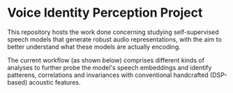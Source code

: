 # Voice Identity Perception Project

This repository hosts the work done concerning studying self-supervised speech models that generate robust audio representations, with the aim to better understand what these models are actually encoding.

The current workflow (as shown below) comprises different kinds of analyses to further probe the model's speech embeddings and identify patterens, correlations and invariances with conventional handcrafted (DSP-based) acoustic features.

<!-- ![title](pipeline.png) -->